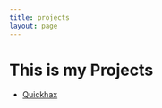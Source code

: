 ```yaml
---
title: projects
layout: page
---
```


<h1>This is my Projects</h1>

<ul>
	<li><a href="https://quickhax.com/">Quickhax</a></li>
</ul>
